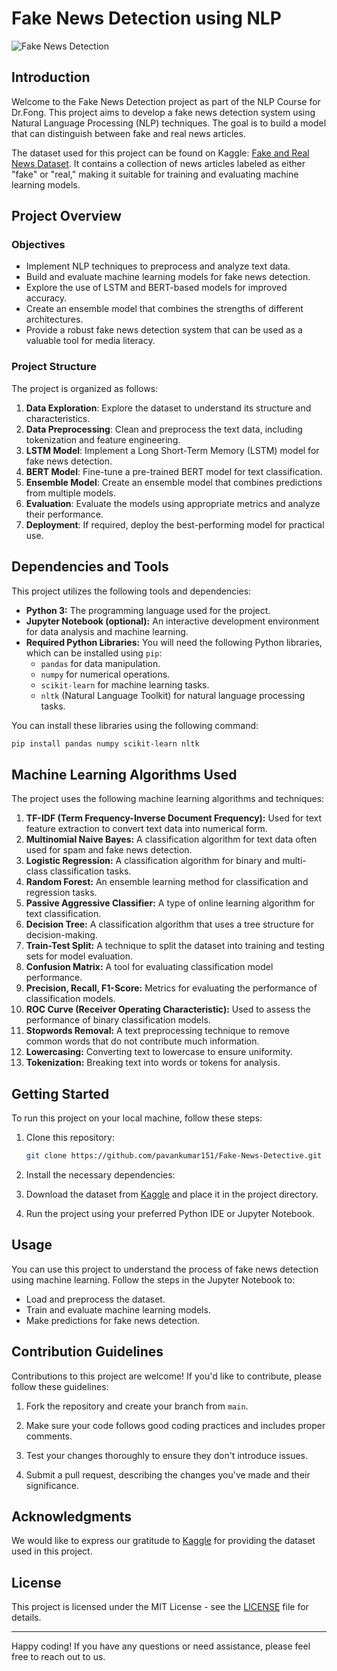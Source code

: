# Fake News Detection using NLP

![Fake News Detection](./docs/fake-news-detective.png)

## Introduction

Welcome to the Fake News Detection project as part of the NLP Course for Dr.Fong. This project aims to develop a fake news detection system using Natural Language Processing (NLP) techniques. The goal is to build a model that can distinguish between fake and real news articles.

The dataset used for this project can be found on Kaggle: [Fake and Real News Dataset](https://www.kaggle.com/clmentbisaillon/fake-and-real-news-dataset). It contains a collection of news articles labeled as either "fake" or "real," making it suitable for training and evaluating machine learning models.

## Project Overview

### Objectives

- Implement NLP techniques to preprocess and analyze text data.
- Build and evaluate machine learning models for fake news detection.
- Explore the use of LSTM and BERT-based models for improved accuracy.
- Create an ensemble model that combines the strengths of different architectures.
- Provide a robust fake news detection system that can be used as a valuable tool for media literacy.

### Project Structure

The project is organized as follows:

1. **Data Exploration**: Explore the dataset to understand its structure and characteristics.
2. **Data Preprocessing**: Clean and preprocess the text data, including tokenization and feature engineering.
3. **LSTM Model**: Implement a Long Short-Term Memory (LSTM) model for fake news detection.
4. **BERT Model**: Fine-tune a pre-trained BERT model for text classification.
5. **Ensemble Model**: Create an ensemble model that combines predictions from multiple models.
6. **Evaluation**: Evaluate the models using appropriate metrics and analyze their performance.
7. **Deployment**: If required, deploy the best-performing model for practical use.

## Dependencies and Tools

This project utilizes the following tools and dependencies:

- **Python 3:** The programming language used for the project.
- **Jupyter Notebook (optional):** An interactive development environment for data analysis and machine learning.
- **Required Python Libraries:** You will need the following Python libraries, which can be installed using `pip`:
  - `pandas` for data manipulation.
  - `numpy` for numerical operations.
  - `scikit-learn` for machine learning tasks.
  - `nltk` (Natural Language Toolkit) for natural language processing tasks.

You can install these libraries using the following command:

```bash
pip install pandas numpy scikit-learn nltk
```

## Machine Learning Algorithms Used

The project uses the following machine learning algorithms and techniques:

1. **TF-IDF (Term Frequency-Inverse Document Frequency):** Used for text feature extraction to convert text data into numerical form.
2. **Multinomial Naive Bayes:** A classification algorithm for text data often used for spam and fake news detection.
3. **Logistic Regression:** A classification algorithm for binary and multi-class classification tasks.
4. **Random Forest:** An ensemble learning method for classification and regression tasks.
5. **Passive Aggressive Classifier:** A type of online learning algorithm for text classification.
6. **Decision Tree:** A classification algorithm that uses a tree structure for decision-making.
7. **Train-Test Split:** A technique to split the dataset into training and testing sets for model evaluation.
8. **Confusion Matrix:** A tool for evaluating classification model performance.
9. **Precision, Recall, F1-Score:** Metrics for evaluating the performance of classification models.
10. **ROC Curve (Receiver Operating Characteristic):** Used to assess the performance of binary classification models.
11. **Stopwords Removal:** A text preprocessing technique to remove common words that do not contribute much information.
12. **Lowercasing:** Converting text to lowercase to ensure uniformity.
13. **Tokenization:** Breaking text into words or tokens for analysis.

## Getting Started

To run this project on your local machine, follow these steps:

1. Clone this repository:

   ```bash
   git clone https://github.com/pavankumar151/Fake-News-Detective.git
   ```

2. Install the necessary dependencies:

3. Download the dataset from [Kaggle](https://www.kaggle.com/clmentbisaillon/fake-and-real-news-dataset) and place it in the project directory.

4. Run the project using your preferred Python IDE or Jupyter Notebook.

## Usage

You can use this project to understand the process of fake news detection using machine learning. Follow the steps in the Jupyter Notebook to:

- Load and preprocess the dataset.
- Train and evaluate machine learning models.
- Make predictions for fake news detection.

## Contribution Guidelines

Contributions to this project are welcome! If you'd like to contribute, please follow these guidelines:

1. Fork the repository and create your branch from `main`.

2. Make sure your code follows good coding practices and includes proper comments.

3. Test your changes thoroughly to ensure they don't introduce issues.

4. Submit a pull request, describing the changes you've made and their significance.

## Acknowledgments

We would like to express our gratitude to [Kaggle](https://www.kaggle.com) for providing the dataset used in this project.

## License

This project is licensed under the MIT License - see the [LICENSE](LICENSE) file for details.

---

Happy coding! If you have any questions or need assistance, please feel free to reach out to us.
